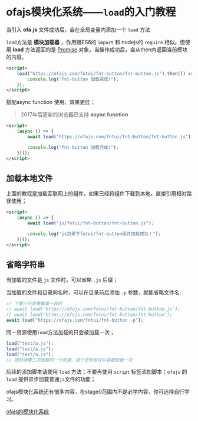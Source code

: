 # ofajs模块化系统——`load`的入门教程

当引入 **ofa.js** 文件成功后，会在全局变量内添加一个 `load` 方法

`load`方法是 **模块加载器** ，作用跟ES6的 `import` 和 nodejs的 `require` 相似。但使用 **load** 方法返回的是 [Promise](https://developer.mozilla.org/zh-CN/docs/Web/JavaScript/Reference/Global_Objects/Promise) 对象，当操作成功后，会从then内返回当前模块的内容。

```html
<script>
    load("https://ofajs.com/fntui/fnt-button/fnt-button.js").then(() => {
        console.log("fnt-button 加载完成!");
    });
</script>
```

搭配async function 使用，效果更佳；

> 2017年后更新的浏览器已支持 **async function**

```html
<script>
    (async () => {
        await load("https://ofajs.com/fntui/fnt-button/fnt-button.js");

        console.log("fnt-button 加载完成!");
    })();
</script>
```

## 加载本地文件

上面的教程是加载互联网上的组件，如果已经将组件下载到本地，直接引用相对路径使用；

```html
<script>
    (async () => {
        await load("js/fntui/fnt-button/fnt-button.js");

        console.log("js目录下fntui/fnt-button组件加载成功！");
    })();
</script>
```

## 省略字符串

当加载的文件是 `js` 文件时，可以省略 `.js` 后缀；

当加载的文件和目录同名时，可以在目录前后添加 `-p` 参数，就能省略文件名;

```javascript
// 下面三行效果都是一样的
// await load("https://ofajs.com/fntui/fnt-button/fnt-button.js");
// await load("https://ofajs.com/fntui/fnt-button/fnt-button");
await load("https://ofajs.com/fntui/fnt-button -p");
```

同一资源使用`load`方法加载的只会被加载一次；

```javascript
load("test/a.js");
load("test/a.js");
load("test/a.js");
// 同时调用三次加载同一个资源，这个文件也仅只会被加载一次
```

后续的添加脚本请使用 `load` 方法；不要再使用 `script` 标签添加脚本；`ofajs` 的 `load` 提供异步加载普通`js`文件的功能；

ofajs模块化系统还有很多内容，在stage0范围内不是必学内容，你可选择自行学习。

[ofajs的模块化系统](../drill/guide.md)